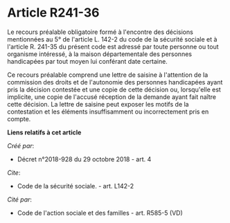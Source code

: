 # Article R241-36

Le recours préalable obligatoire formé à l'encontre des décisions mentionnées au 5° de l'article L. 142-2 du code de la
sécurité sociale et à l'article R. 241-35 du présent code est adressé par toute personne ou tout organisme intéressé, à la
maison départementale des personnes handicapées par tout moyen lui conférant date certaine.

Ce recours préalable comprend une lettre de saisine à l'attention de la commission des droits et de l'autonomie des personnes
handicapées ayant pris la décision contestée et une copie de cette décision ou, lorsqu'elle est implicite, une copie de
l'accusé réception de la demande ayant fait naître cette décision. La lettre de saisine peut exposer les motifs de la
contestation et les éléments insuffisamment ou incorrectement pris en compte.

**Liens relatifs à cet article**

_Créé par_:

  - Décret n°2018-928 du 29 octobre 2018 - art. 4

_Cite_:

  - Code de la sécurité sociale. - art. L142-2

_Cité par_:

  - Code de l'action sociale et des familles - art. R585-5 (VD)
